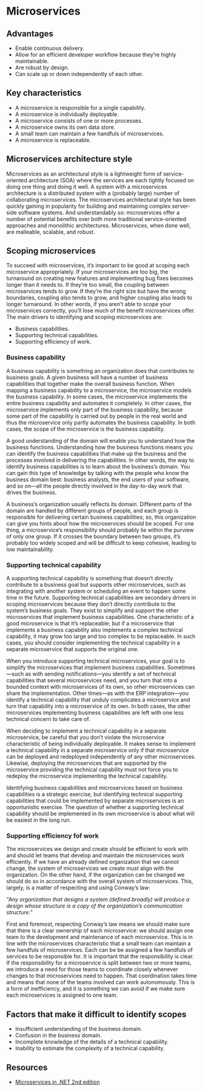# Microservices

## Advantages
* Enable continuous delivery.
* Allow for an efficient developer workflow because they’re highly maintainable.
* Are robust by design.
* Can scale up or down independently of each other.

## Key characteristics
* A microservice is responsible for a single capability.
* A microservice is individually deployable.
* A microservice consists of one or more processes.
* A microservice owns its own data store.
* A small team can maintain a few handfuls of microservices.
* A microservice is replaceable.

## Microservices architecture style
Microservices as an architectural
style is a lightweight form of service-oriented architecture (SOA) where the
services are each tightly focused on doing one thing and doing it well. A system with a
microservices architecture is a distributed system with a (probably large) number of
collaborating microservices.
The microservices architectural style has been quickly gaining in popularity for
building and maintaining complex server-side software systems. And understandably
so: microservices offer a number of potential benefits over both more traditional
service-oriented approaches and monolithic architectures. Microservices, when done
well, are malleable, scalable, and robust.

## Scoping microservices
To succeed with microservices, it’s important to be good at scoping each microservice
appropriately. If your microservices are too big, the turnaround on creating
new features and implementing bug fixes becomes longer than it needs to. If
they’re too small, the coupling between microservices tends to grow. If they’re the
right size but have the wrong boundaries, coupling also tends to grow, and higher
coupling also leads to longer turnaround. In other words, if you aren’t able to
scope your microservices correctly, you’ll lose much of the benefit microservices
offer. The main drivers to identifying and scoping microservices are:
* Business capabilities.
* Supporting technical capabilities.
* Supporting efficiency of work.
### Business capability
A business capability is something an organization does that contributes to business goals. A given business will have a number of business capabilities that together make the overall business function.
When mapping a business capability to a microservice, the microservice models the
business capability. In some cases, the microservice implements the entire business
capability and automates it completely. In other cases, the microservice implements
only part of the business capability, because some part of the capability is carried out by people in the real world and thus the microservice only partly automates the business capability. In both cases, the scope of the microservice is the business capability.

A good understanding of the domain will enable you to understand how the business
functions. Understanding how the business functions means you can identify the business
capabilities that make up the business and the processes involved in delivering the
capabilities. In other words, the way to identify business capabilities is to learn about the
business’s domain. You can gain this type of knowledge by talking with the people who
know the business domain best: business analysts, the end users of your software, and so
on—all the people directly involved in the day-to-day work that drives the business.

A business’s organization usually reflects its domain. Different parts of the domain
are handled by different groups of people, and each group is responsible for delivering
certain business capabilities; so, this organization can give you hints about how the
microservices should be scoped. For one thing, a microservice’s responsibility should
probably lie within the purview of only one group. If it crosses the boundary between
two groups, it’s probably too widely scoped and will be difficult to keep cohesive, leading
to low maintainability.

### Supporting technical capability
A supporting technical capability is something that doesn’t directly contribute
to a business goal but supports other microservices, such as integrating with
another system or scheduling an event to happen some time in the future. Supporting technical capabilities are secondary drivers in scoping microservices because they don’t directly contribute to the system’s business goals. They exist to simplify and support the other microservices that implement business capabilities. One characteristic of a good microservice is that it’s replaceable; but if a microservice that implements a business capability also implements a complex technical capability, it may grow too large and too complex to be replaceable. In such cases, you should consider implementing the technical capability in a separate microservice
that supports the original one.

When you introduce supporting technical microservices, your goal is to simplify the
microservices that implement business capabilities. Sometimes—such as with sending
notifications—you identify a set of technical capabilities that several microservices
need, and you turn that into a bounded context with microservices of its own, so
other microservices can share the implementation. Other times—as with the ERP
integration—you identify a technical capability that unduly complicates a microservice
and turn that capability into a microservice of its own. In both cases, the other
microservices implementing business capabilities are left with one less technical concern
to take care of.

When deciding to implement a technical capability in a separate microservice, be
careful that you don’t violate the microservice characteristic of being individually
deployable. It makes sense to implement a technical capability in a separate microservice
only if that microservice can be deployed and redeployed independently of
any other microservices. Likewise, deploying the microservices that are supported by
the microservice providing the technical capability must not force you to redeploy the
microservice implementing the technical capability.

Identifying business capabilities and microservices based on business capabilities is
a strategic exercise, but identifying technical supporting capabilities that could be
implemented by separate microservices is an opportunistic exercise. The question of
whether a supporting technical capability should be implemented in its own microservice
is about what will be easiest in the long run.

### Supporting efficiency fof work
The microservices we design and create should be efficient to
work with and should let teams that develop and maintain the microservices work efficiently. If we have an already defined organization that we cannot change, the system of
microservices we create must align with the organization. On the other hand, if the
organization can be changed we should do so in accordance with the overall system of
microservices. This, largely, is a matter of respecting and using Conway’s law:

<i>"Any organization that designs a system (defined broadly) will produce a design whose
structure is a copy of the organization’s communication structure."</i>

First and foremost, respecting Conway’s law means we should make sure that there
is a clear ownership of each microservice: we should assign one team to the development
and maintenance of each microservice. This is in line with the microservices
characteristic that a small team can maintain a few handfuls of microservices. Each
can be be assigned a few handfuls of services to be responsible for. It is important that
the responsibility is clear. If the responsibility for a microservice is split between two or
more teams, we introduce a need for those teams to coordinate closely whenever
changes to that microservices need to happen. That coordination takes time and
means that none of the teams involved can work autonomously. This is a form of inefficiency,
and it is something we can avoid if we make sure each microservices is
assigned to one team.

## Factors that make it difficult to identify scopes
* Insufficient understanding of the business domain.
* Confusion in the business domain.
* Incomplete knowledge of the details of a technical capability.
* Inability to estimate the complexity of a technical capability.

## Resources
* [Microservices in .NET 2nd edition](https://www.amazon.es/Microservices-NET-Core-Christian-Gammelgaard/dp/1617297925)
